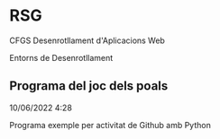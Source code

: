 # RSG

CFGS Desenrotllament d'Aplicacions Web

Entorns de Desenrotllament

## Programa del joc dels poals

10/06/2022
4:28

Programa exemple per activitat de Github amb Python

